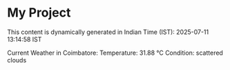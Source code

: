 # My Project

This content is dynamically generated in Indian Time (IST): 2025-07-11 13:14:58 IST


Current Weather in Coimbatore:
Temperature: 31.88 °C
Condition: scattered clouds

